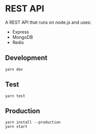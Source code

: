 # REST API

A REST API that runs on node.js and uses:

* Express
* MongoDB
* Redis

## Development

```
yarn dev
```

## Test

```
yarn test
```

## Production

```
yarn install --production
yarn start
```


